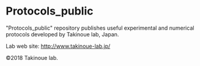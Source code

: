 # Protocols_public

"Protocols_public" repository publishes useful experimental and numerical protocols developed by Takinoue lab, Japan.

Lab web site: http://www.takinoue-lab.jp/

&copy;2018 Takinoue lab.

